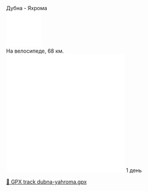 
<link rel="stylesheet" href="../assets-custom/css/style-markdown.css">
<div class="cover-container" style="background-image: url('dubna-1600.jpg');">
	<div class="cover-text">
		<div class="cover-title">
            Дубна - Яхрома
        </div>
		<div class="cover-description">
			<div class="packages-location">
                <img loading="lazy" src="../assets-custom/bike-96.png" alt="" class="cover-icon">
                <div class="h4-default regular">На велосипеде, 68 км.</div>
            </div>
            <div>
                <img class="cover-icon" loading="lazy" src="../assets-custom/icon_time.png" alt=""  />
                <span>1 день</span>
            </div>
		</div>
	</div>
</div>


[📍 GPX track dubna-yahroma.gpx](dubna-yahroma.gpx)